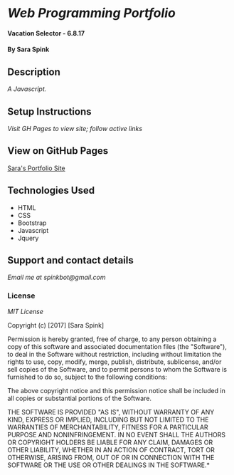 # _Web Programming Portfolio_

#### Vacation Selector - 6.8.17

#### By Sara Spink

## Description

_A Javascript._

## Setup Instructions

_Visit GH Pages to view site; follow active links_

## View on GitHub Pages

[Sara's Portfolio Site](https://saraspink.github.io/spink-landing-page/)

## Technologies Used

* HTML
* CSS
* Bootstrap
* Javascript
* Jquery

## Support and contact details

_Email me at spinkbot@gmail.com_

### License

*MIT License*

Copyright (c) [2017] [Sara Spink]

Permission is hereby granted, free of charge, to any person obtaining a copy
of this software and associated documentation files (the "Software"), to deal
in the Software without restriction, including without limitation the rights
to use, copy, modify, merge, publish, distribute, sublicense, and/or sell
copies of the Software, and to permit persons to whom the Software is
furnished to do so, subject to the following conditions:

The above copyright notice and this permission notice shall be included in all
copies or substantial portions of the Software.

THE SOFTWARE IS PROVIDED "AS IS", WITHOUT WARRANTY OF ANY KIND, EXPRESS OR
IMPLIED, INCLUDING BUT NOT LIMITED TO THE WARRANTIES OF MERCHANTABILITY,
FITNESS FOR A PARTICULAR PURPOSE AND NONINFRINGEMENT. IN NO EVENT SHALL THE
AUTHORS OR COPYRIGHT HOLDERS BE LIABLE FOR ANY CLAIM, DAMAGES OR OTHER
LIABILITY, WHETHER IN AN ACTION OF CONTRACT, TORT OR OTHERWISE, ARISING FROM,
OUT OF OR IN CONNECTION WITH THE SOFTWARE OR THE USE OR OTHER DEALINGS IN THE
SOFTWARE.*
